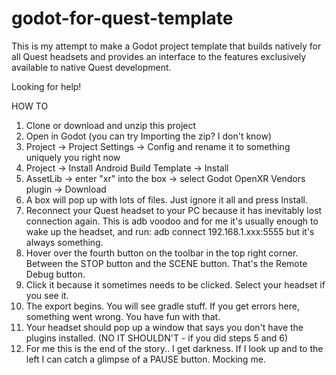 # godot-for-quest-template
This is my attempt to make a Godot project template that builds natively for all Quest headsets and provides an interface to the features exclusively available to native Quest development.

Looking for help!

HOW TO

1. Clone or download and unzip this project
2. Open in Godot (you can try Importing the zip? I don't know)
3. Project -> Project Settings -> Config and rename it to something uniquely you right now
4. Project -> Install Android Build Template -> Install
5. AssetLib -> enter "xr" into the box -> select Godot OpenXR Vendors plugin -> Download
6. A box will pop up with lots of files. Just ignore it all and press Install.
7. Reconnect your Quest headset to your PC because it has inevitably lost connection again. This is adb voodoo and for me it's usually enough to wake up the headset, and run: adb connect 192.168.1.xxx:5555 but it's always something.
8. Hover over the fourth button on the toolbar in the top right corner. Between the STOP button and the SCENE button. That's the Remote Debug button.
9. Click it because it sometimes needs to be clicked. Select your headset if you see it.
10. The export begins. You will see gradle stuff. If you get errors here, something went wrong. You have fun with that.
11. Your headset should pop up a window that says you don't have the plugins installed. (NO IT SHOULDN'T - if you did steps 5 and 6)
12. For me this is the end of the story.. I get darkness. If I look up and to the left I can catch a glimpse of a PAUSE button. Mocking me.
    


